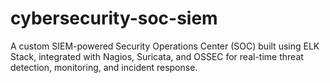 # cybersecurity-soc-siem
A custom SIEM-powered Security Operations Center (SOC) built using ELK Stack, integrated with Nagios, Suricata, and OSSEC for real-time threat detection, monitoring, and incident response.
